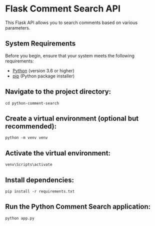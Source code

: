 # Flask Comment Search API

This Flask API allows you to search comments based on various parameters.

## System Requirements

Before you begin, ensure that your system meets the following requirements:

- [Python](https://www.python.org/downloads/) (version 3.6 or higher)
- [pip](https://pip.pypa.io/en/stable/installation/) (Python package installer)

## Navigate to the project directory:
``` cd python-comment-search ```

## Create a virtual environment (optional but recommended):
``` python -m venv venv ```


## Activate the virtual environment:
``` venv\Scripts\activate ```


## Install dependencies:
```pip install -r requirements.txt```

## Run the Python Comment Search application:
```python app.py```
    
